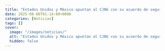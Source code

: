 ```yaml
---
title: "Estados Unidos y México apuntan al CJNG con su acuerdo de seguridad"
date: 2025-08-06T01:14:09+0000
categories: [Noticias]
tags: []
cover:
  image: "/images/noticias/"
  alt: "Estados Unidos y México apuntan al CJNG con su acuerdo de seguridad"
  hidden: false
---
```



